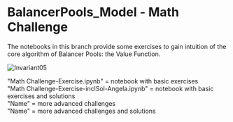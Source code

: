 # BalancerPools_Model - Math Challenge

The notebooks in this branch provide some exercises to gain intuition of the core algorithm of Balancer Pools: the Value Function.

![Invariant05](https://user-images.githubusercontent.com/42371947/120241835-e2f21980-c263-11eb-9d16-1117eff4f019.jpg)

"Math Challenge-Exercise.ipynb" = notebook with basic exercises  
"Math Challenge-Exercise-inclSol-Angela.ipynb" = notebook with basic exercises and solutions  
"Name" = more advanced challenges  
"Name" = more advanced challenges and solutions  
